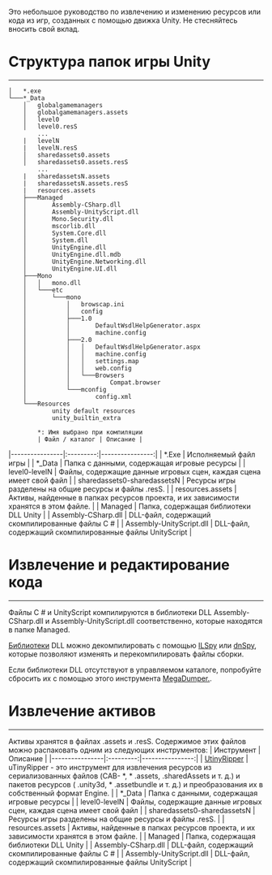 Это небольшое руководство по извлечению и изменению ресурсов или кода из игр, созданных с помощью движка Unity. Не стесняйтесь вносить свой вклад.

# Структура папок игры Unity
____
```
│   *.exe
└───*_Data
    │   globalgamemanagers
    │   globalgamemanagers.assets
    │   level0
    │   level0.resS
        ...
    |   levelN
    |   levelN.resS
    │   sharedassets0.assets
    │   sharedassets0.assets.resS
        ...
    |   sharedassetsN.assets
    |   sharedassetsN.assets.resS
    |   resources.assets
    ├───Managed
    │       Assembly-CSharp.dll
    │       Assembly-UnityScript.dll
    │       Mono.Security.dll
    │       mscorlib.dll
    │       System.Core.dll
    │       System.dll
    │       UnityEngine.dll
    │       UnityEngine.dll.mdb
    │       UnityEngine.Networking.dll
    │       UnityEngine.UI.dll
    ├───Mono
    │   │   mono.dll
    │   └───etc
    │       └───mono
    │           │   browscap.ini
    │           │   config
    │           ├───1.0
    │           │       DefaultWsdlHelpGenerator.aspx
    │           │       machine.config
    │           ├───2.0
    │           │   │   DefaultWsdlHelpGenerator.aspx
    │           │   │   machine.config
    │           │   │   settings.map
    │           │   │   web.config
    │           │   └───Browsers
    │           │           Compat.browser
    │           └───mconfig
    │                   config.xml
    └───Resources
            unity default resources
            unity_builtin_extra
```
            *: Имя выбрано при компиляции
            | Файл / каталог | Описание |
|----------------|:---------:|----------------:|
| *.Exe | Исполняемый файл игры |
| *_Data | Папка с данными, содержащая игровые ресурсы |
| level0-levelN | Файлы, содержащие данные игровых сцен, каждая сцена имеет свой файл |
| sharedassets0-sharedassetsN | 	Ресурсы игры разделены на общие ресурсы и файлы .resS. |
| resources.assets | Активы, найденные в папках ресурсов проекта, и их зависимости хранятся в этом файле. |
| Managed | 	Папка, содержащая библиотеки DLL Unity |
| Assembly-CSharp.dll | DLL-файл, содержащий скомпилированные файлы C # |
| Assembly-UnityScript.dll | DLL-файл, содержащий скомпилированные файлы UnityScript |

# Извлечение и редактирование кода
____
Файлы C # и UnityScript компилируются в библиотеки DLL Assembly-CSharp.dll и Assembly-UnityScript.dll соответственно, которые находятся в папке Managed.

[Библиотеки](http://ilspy.net/) DLL можно декомпилировать с помощью [ILSpy](http://ilspy.net/) или [dnSpy](https://github.com/0xd4d/dnSpy), которые позволяют изменять и перекомпилировать файлы сборки.

Если библиотеки DLL отсутствуют в управляемом каталоге, попробуйте сбросить их с помощью этого инструмента [MegaDumper.](https://github.com/CodeCracker-Tools/MegaDumper).

# Извлечение активов
____
Активы хранятся в файлах .assets и .resS. Содержимое этих файлов можно распаковать одним из следующих инструментов:
            | Инструмент | Описание |
|----------------|:---------:|----------------:|
| [UtinyRipper](https://github.com/mafaca/UtinyRipper) | uTinyRipper - это инструмент для извлечения ресурсов из сериализованных файлов (CAB- *, * .assets, .sharedAssets и т. д.) и пакетов ресурсов ( .unity3d, * .assetbundle и т. д.) и преобразования их в собственный формат Engine. |
| *_Data | Папка с данными, содержащая игровые ресурсы |
| level0-levelN | Файлы, содержащие данные игровых сцен, каждая сцена имеет свой файл |
| sharedassets0-sharedassetsN | 	Ресурсы игры разделены на общие ресурсы и файлы .resS. |
| resources.assets | Активы, найденные в папках ресурсов проекта, и их зависимости хранятся в этом файле. |
| Managed | 	Папка, содержащая библиотеки DLL Unity |
| Assembly-CSharp.dll | DLL-файл, содержащий скомпилированные файлы C # |
| Assembly-UnityScript.dll | DLL-файл, содержащий скомпилированные файлы UnityScript |
